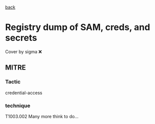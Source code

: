 [back](../index.md)
# Registry dump of SAM, creds, and secrets
Cover by sigma :x: 
## MITRE
### Tactic
credential-access
### technique
T1003.002
Many more think to do...